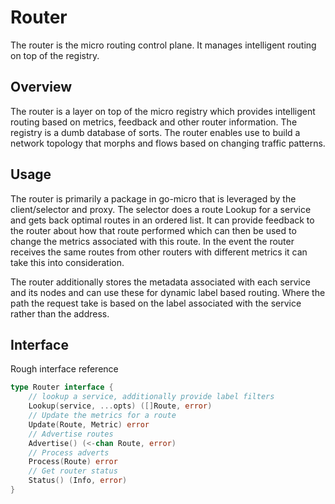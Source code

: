 # Router

The router is the micro routing control plane. It manages intelligent routing on top of the registry.

## Overview

The router is a layer on top of the micro registry which provides intelligent routing based on metrics, feedback 
and other router information. The registry is a dumb database of sorts. The router enables use to build 
a network topology that morphs and flows based on changing traffic patterns.

## Usage

The router is primarily a package in go-micro that is leveraged by the client/selector and proxy. 
The selector does a route Lookup for a service and gets back optimal routes in an ordered list. 
It can provide feedback to the router about how that route performed which can then be used to 
change the metrics associated with this route. In the event the router receives the same routes 
from other routers with different metrics it can take this into consideration.

The router additionally stores the metadata associated with each service and its nodes and can 
use these for dynamic label based routing. Where the path the request take is based on the label 
associated with the service rather than the address.

## Interface

Rough interface reference

```go
type Router interface {
	// lookup a service, additionally provide label filters
	Lookup(service, ...opts) ([]Route, error)
	// Update the metrics for a route
	Update(Route, Metric) error
	// Advertise routes
	Advertise() (<-chan Route, error)
	// Process adverts
	Process(Route) error
	// Get router status
	Status() (Info, error)
}
```
